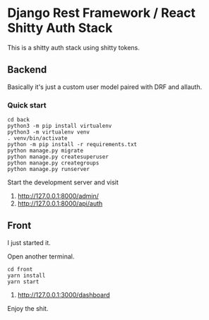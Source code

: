  
# Django Rest Framework / React Shitty Auth Stack

This is a shitty auth stack using shitty tokens.

## Backend

Basically it's just a custom user model paired with DRF and allauth.

### Quick start

```
cd back
python3 -m pip install virtualenv
python3 -m virtualenv venv
. venv/bin/activate
python -m pip install -r requirements.txt
python manage.py migrate
python manage.py createsuperuser
python manage.py creategroups
python manage.py runserver
```

Start the development server and visit 

1. http://127.0.0.1:8000/admin/
2. http://127.0.0.1:8000/api/auth


## Front

I just started it.

Open another terminal.

```
cd front
yarn install
yarn start
```

1. http://127.0.0.1:3000/dashboard

Enjoy the shit.
